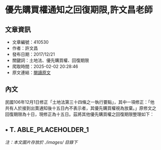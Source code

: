 # 優先購買權通知之回復期限,許文昌老師

## 文章資訊
- 文章編號：410530
- 作者：許文昌
- 發布日期：2017/12/21
- 關鍵詞：土地法、優先購買權、回復期限
- 爬取時間：2025-02-02 20:28:46
- 原文連結：[閱讀原文](https://real-estate.get.com.tw/Columns/detail.aspx?no=410530)

## 內文
民國106年12月1日修正「土地法第三十四條之一執行要點」，其中一項修正：「他共有人於接到出賣通知後十五日內不表示者，其優先購買權視為放棄。」原修文之回復期限為十日，現修正為十五日。茲將其他優先購買權之回復期限整理如下：

• T. ABLE_PLACEHOLDER_1
---
*注：本文圖片存放於 ./images/ 目錄下*
